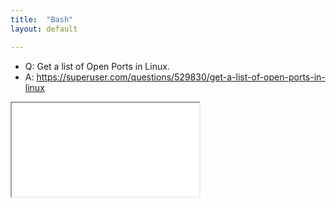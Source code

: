 ```yaml
---
title:  "Bash"
layout: default

---
```


- Q: Get a list of Open Ports in Linux.
- A: <https://superuser.com/questions/529830/get-a-list-of-open-ports-in-linux>

<iframe class="autoresize nodisplay superlearn-iframe" src="{{ site.superlearn_url }}/ht/asdf2?deckname=bash shell">
    <p>Your browser does not support iframes.</p>
</iframe>
